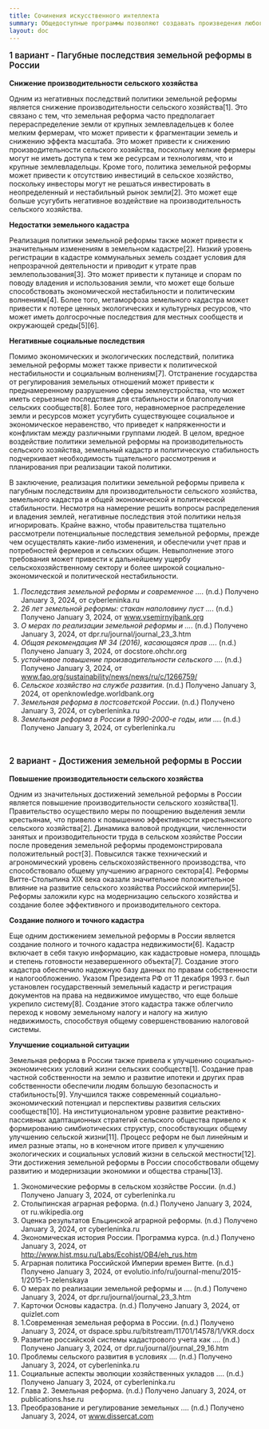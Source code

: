 ```yaml
---
title: Сочинения искусственного интеллекта
summary: Общедоступные программы позволяют создавать произведения любого объема и содержания
layout: doc
---
```


<p style="font-size: 120%; font-weight: 600;"> 1 вариант - Пагубные последствия земельной реформы в России </p>

**Снижение производительности сельского хозяйства**

Одним из негативных последствий политики земельной реформы является снижение производительности сельского хозяйства[1]. Это связано с тем, что земельная реформа часто предполагает перераспределение земли от крупных землевладельцев к более мелким фермерам, что может привести к фрагментации земель и снижению эффекта масштаба. Это может привести к снижению производительности сельского хозяйства, поскольку мелкие фермеры могут не иметь доступа к тем же ресурсам и технологиям, что и крупные землевладельцы. Кроме того, политика земельной реформы может привести к отсутствию инвестиций в сельское хозяйство, поскольку инвесторы могут не решаться инвестировать в неопределенный и нестабильный рынок земли[2]. Это может еще больше усугубить негативное воздействие на производительность сельского хозяйства.

**Недостатки земельного кадастра**

Реализация политики земельной реформы также может привести к значительным изменениям в земельном кадастре[2]. Низкий уровень регистрации в кадастре коммунальных земель создает условия для непрозрачной деятельности и приводит к утрате прав землепользования[3]. Это может привести к путанице и спорам по поводу владения и использования земли, что может еще больше способствовать экономической нестабильности и политическим волнениям[4]. Более того, метаморфоза земельного кадастра может привести к потере ценных экологических и культурных ресурсов, что может иметь долгосрочные последствия для местных сообществ и окружающей среды[5][6].

**Негативные социальные последствия**

Помимо экономических и экологических последствий, политика земельной реформы может также привести к политической нестабильности и социальным волнениям[7]. Отстранение государства от регулирования земельных отношений может привести к преднамеренному разрушению сферы землеустройства, что может иметь серьезные последствия для стабильности и благополучия сельских сообществ[8]. Более того, неравномерное распределение земли и ресурсов может усугубить существующее социальное и экономическое неравенство, что приведет к напряженности и конфликтам между различными группами людей. В целом, вредное воздействие политики земельной реформы на производительность сельского хозяйства, земельный кадастр и политическую стабильность подчеркивает необходимость тщательного рассмотрения и планирования при реализации такой политики.

В заключение, реализация политики земельной реформы привела к пагубным последствиям для производительности сельского хозяйства, земельного кадастра и общей экономической и политической стабильности. Несмотря на намерение решить вопросы распределения и владения землей, негативные последствия этой политики нельзя игнорировать. Крайне важно, чтобы правительства тщательно рассмотрели потенциальные последствия земельной реформы, прежде чем осуществлять какие-либо изменения, и обеспечили учет прав и потребностей фермеров и сельских общин. Невыполнение этого требования может привести к дальнейшему ущербу сельскохозяйственному сектору и более широкой социально-экономической и политической нестабильности.

1. *Последствия земельной реформы и современное ...*. (n.d.) Получено January 3, 2024, от cyberleninka.ru
2. *26 лет земельной реформы: стакан наполовину пуст ...*. (n.d.) Получено January 3, 2024, от www.vsemirnyjbank.org
3. *О мерах по реализации земельной реформы и ...*. (n.d.) Получено January 3, 2024, от dpr.ru/journal/journal_23_3.htm
4. *Общая рекомендация № 34 (2016), касающаяся прав ...*. (n.d.) Получено January 3, 2024, от docstore.ohchr.org
5. *устойчивое повышение производительности сельского ...*. (n.d.) Получено January 3, 2024, от www.fao.org/sustainability/news/news/ru/c/1266759/
6. *Сельское хозяйство на службе развития*. (n.d.) Получено January 3, 2024, от openknowledge.worldbank.org
7. *Земельная реформа в постсоветской России*. (n.d.) Получено January 3, 2024, от cyberleninka.ru
8. *Земельная реформа в России в 1990-2000-е годы, или ...*. (n.d.) Получено January 3, 2024, от cyberleninka.ru

<br>

<p style="font-size: 120%; font-weight: 600;"> 2 вариант - Достижения земельной реформы в России</p>

**Повышение производительности сельского хозяйства**

Одним из значительных достижений земельной реформы в России является повышение производительности сельского хозяйства[1]. Правительство осуществило меры по поощрению выделения земли крестьянам, что привело к повышению эффективности крестьянского сельского хозяйства[2]. Динамика валовой продукции, численности занятых и производительности труда в сельском хозяйстве России после проведения земельной реформы продемонстрировала положительный рост[3]. Повысился также технический и агрономический уровень сельскохозяйственного производства, что способствовало общему улучшению аграрного сектора[4]. Реформы Витте-Столыпина XIX века оказали значительное положительное влияние на развитие сельского хозяйства Российской империи[5]. Реформы заложили курс на модернизацию сельского хозяйства и создание более эффективного и производительного сектора.

**Создание полного и точного кадастра**

Еще одним достижением земельной реформы в России является создание полного и точного кадастра недвижимости[6]. Кадастр включает в себя такую информацию, как кадастровые номера, площадь и степень готовности незавершенного объекта[7]. Создание этого кадастра обеспечило надежную базу данных по правам собственности и налогообложению. Указом Президента РФ от 11 декабря 1993 г. был установлен государственный земельный кадастр и регистрация документов на права на недвижимое имущество, что еще больше укрепило систему[8]. Создание этого кадастра также облегчило переход к новому земельному налогу и налогу на жилую недвижимость, способствуя общему совершенствованию налоговой системы.

**Улучшение социальной ситуации**

Земельная реформа в России также привела к улучшению социально-экономических условий жизни сельских сообществ[1]. Создание прав частной собственности на землю и развитие ипотеки и других прав собственности обеспечили людям большую безопасность и стабильность[9]. Улучшился также современный социально-экономический потенциал и перспективы развития сельских сообществ[10]. На институциональном уровне развитие реактивно-пассивных адаптационных стратегий сельского общества привело к формированию симбиотических структур, способствующих общему улучшению сельской жизни[11]. Процесс реформ не был линейным и имел разные этапы, но в конечном итоге привел к улучшению экологических и социальных условий жизни в сельской местности[12]. Эти достижения земельной реформы в России способствовали общему развитию и модернизации экономики и общества страны[13].

1. Экономические реформы в сельском хозяйстве России. (n.d.)  Получено January 3, 2024, от cyberleninka.ru 
2. Столыпинская аграрная реформа. (n.d.)  Получено January 3, 2024, от ru.wikipedia.org 
3. Оценка результатов Ельцинской аграрной реформы. (n.d.)  Получено January 3, 2024, от cyberleninka.ru 
4. Экономическая история России. Программа курса. (n.d.)  Получено January 3, 2024, от http://www.hist.msu.ru/Labs/Ecohist/OB4/eh_rus.htm 
5. Аграрная политика Российской Империи времен Витте. (n.d.)  Получено January 3, 2024, от evolutio.info/ru/journal-menu/2015-1/2015-1-zelenskaya 
6. О мерах по реализации земельной реформы и .... (n.d.)  Получено January 3, 2024, от dpr.ru/journal/journal_23_3.htm 
7. Карточки Основы кадастра. (n.d.)  Получено January 3, 2024, от quizlet.com 
8. 1.Современная земельная реформа в России. (n.d.)  Получено January 3, 2024, от dspace.spbu.ru/bitstream/11701/14578/1/VKR.docx 
9. Развитие российской системы кадастрового учета как .... (n.d.)  Получено January 3, 2024, от dpr.ru/journal/journal_29_16.htm 
10. Проблемы сельского развития в условиях .... (n.d.)  Получено January 3, 2024, от cyberleninka.ru 
11. Социальные аспекты эволюции хозяйственных укладов .... (n.d.)  Получено January 3, 2024, от cyberleninka.ru 
12. Глава 2. Земельная реформа. (n.d.)  Получено January 3, 2024, от publications.hse.ru 
13. Преобразование и регулирование земельных .... (n.d.)  Получено January 3, 2024, от www.dissercat.com   
